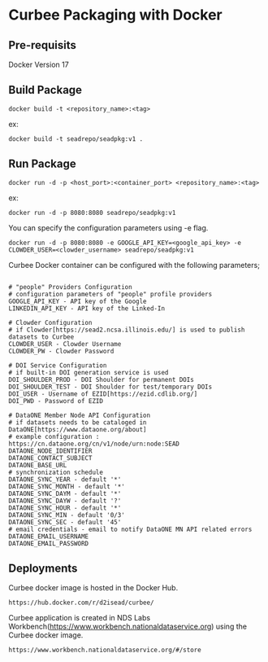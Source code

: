 Curbee Packaging with Docker
======================================

Pre-requisits
---------------
Docker Version 17

Build Package
---------------
~~~
docker build -t <repository_name>:<tag>
~~~
ex:
~~~
docker build -t seadrepo/seadpkg:v1 .
~~~

Run Package
---------------
~~~
docker run -d -p <host_port>:<container_port> <repository_name>:<tag>
~~~
ex:
~~~
docker run -d -p 8080:8080 seadrepo/seadpkg:v1
~~~
You can specify the configuration parameters using -e flag. 
~~~
docker run -d -p 8080:8080 -e GOOGLE_API_KEY=<google_api_key> -e CLOWDER_USER=<clowder_username> seadrepo/seadpkg:v1
~~~
Curbee Docker container can be configured with the following parameters;
~~~

# "people" Providers Configuration
# configuration parameters of "people" profile providers
GOOGLE_API_KEY - API key of the Google
LINKEDIN_API_KEY - API key of the Linked-In

# Clowder Configuration
# if Clowder[https://sead2.ncsa.illinois.edu/] is used to publish datasets to Curbee
CLOWDER_USER - Clowder Username
CLOWDER_PW - Clowder Password

# DOI Service Configuration
# if built-in DOI generation service is used
DOI_SHOULDER_PROD - DOI Shoulder for permanent DOIs
DOI_SHOULDER_TEST - DOI Shoulder for test/temporary DOIs
DOI_USER - Username of EZID[https://ezid.cdlib.org/]
DOI_PWD - Password of EZID

# DataONE Member Node API Configuration
# if datasets needs to be cataloged in DataONE[https://www.dataone.org/about]
# example configuration : https://cn.dataone.org/cn/v1/node/urn:node:SEAD
DATAONE_NODE_IDENTIFIER
DATAONE_CONTACT_SUBJECT
DATAONE_BASE_URL
# synchronization schedule
DATAONE_SYNC_YEAR - default '*'
DATAONE_SYNC_MONTH - default '*'
DATAONE_SYNC_DAYM - default '*'
DATAONE_SYNC_DAYW - default '?'
DATAONE_SYNC_HOUR - default '*'
DATAONE_SYNC_MIN - default '0/3'
DATAONE_SYNC_SEC - default '45'
# email credentials - email to notify DataONE MN API related errors
DATAONE_EMAIL_USERNAME
DATAONE_EMAIL_PASSWORD
~~~

Deployments
---------------

Curbee docker image is hosted in the Docker Hub.

~~~
https://hub.docker.com/r/d2isead/curbee/
~~~

Curbee application is created in NDS Labs Workbench(https://www.workbench.nationaldataservice.org) using the Curbee docker image.

~~~
https://www.workbench.nationaldataservice.org/#/store
~~~
